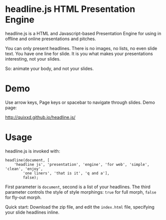 headline.js HTML Presentation Engine
===========

headline.js is a HTML and Javascript-based Presentation Engine for using in offline and online presentations and pitches.

You can only present headlines. There is no images, no lists, no even slide text. You have one line for slide. It is you what makes your presentations interesting, not your slides.

So: animate your body, and not your slides.

# Demo

Use arrow keys, Page keys or spacebar to navigate through slides. Demo page:

http://quixxd.github.io/headline.js/

# Usage

headline.js is invoked with: 

```
headline(document, [
    'headline js', 'presentation', 'engine', 'for web', 'simple', 'clean', 'enjoy',
		'one liners', 'that is it', 'q and a'],
		false);
```

First parameter is `document`, second is a list of your headlines. The third parameter controls the style of style morphings: `true` for full morph, `false` for fly-out morph.

Quick start: Download the zip file, and edit the `index.html` file, specifying your slide headlines inline.

